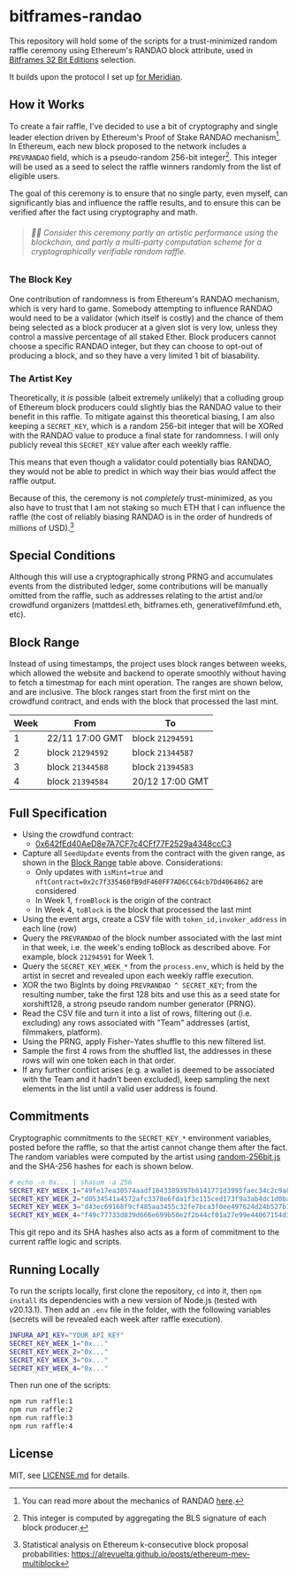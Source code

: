 # bitframes-randao

This repository will hold some of the scripts for a trust-minimized random raffle ceremony using Ethereum's RANDAO block attribute, used in [Bitframes 32 Bit Editions](https://bitframes.io/editions) selection.

It builds upon the protocol I set up [for Meridian](https://github.com/mattdesl/meridian-discord-voting).

## How it Works

To create a fair raffle, I've decided to use a bit of cryptography and single leader election driven by Ethereum's Proof of Stake RANDAO mechanism[^1]. In Ethereum, each new block proposed to the network includes a `PREVRANDAO` field, which is a pseudo-random 256-bit integer[^2]. This integer will be used as a seed to select the raffle winners randomly from the list of eligible users.

The goal of this ceremony is to ensure that no single party, even myself, can significantly bias and influence the raffle results, and to ensure this can be verified after the fact using cryptography and math.

> ###### 🎨✨ Consider this ceremony partly an artistic performance using the blockchain, and partly a multi-party computation scheme for a cryptographically verifiable random raffle.

### The Block Key

One contribution of randomness is from Ethereum's RANDAO mechanism, which is very hard to game. Somebody attempting to influence RANDAO would need to be a validator (which itself is costly) and the chance of them being selected as a block producer at a given slot is very low, unless they control a massive percentage of all staked Ether. Block producers cannot choose a specific RANDAO integer, but they can choose to opt-out of producing a block, and so they have a very limited 1 bit of biasability.

### The Artist Key

Theoretically, it _is_ possible (albeit extremely unlikely) that a colluding group of Ethereum block producers could slightly bias the RANDAO value to their benefit in this raffle. To mitigate against this theoretical biasing, I am also keeping a `SECRET_KEY`, which is a random 256-bit integer that will be XORed with the RANDAO value to produce a final state for randomness. I will only publicly reveal this `SECRET_KEY` value after each weekly raffle.

This means that even though a validator could potentially bias RANDAO, they would not be able to predict in which way their bias would affect the raffle output.

Because of this, the ceremony is not _completely_ trust-minimized, as you also have to trust that I am not staking so much ETH that I can influence the raffle (the cost of reliably biasing RANDAO is in the order of hundreds of millions of USD).[^3]

## Special Conditions

Although this will use a cryptographically strong PRNG and accumulates events from the distributed ledger, some contributions will be manually omitted from the raffle, such as addresses relating to the artist and/or crowdfund organizers (mattdesl.eth, bitframes.eth, generativefilmfund.eth, etc).

## Block Range

Instead of using timestamps, the project uses block ranges between weeks, which allowed the website and backend to operate smoothly without having to fetch a timestmap for each mint operation. The ranges are shown below, and are inclusive. The block ranges start from the first mint on the crowdfund contract, and ends with the block that processed the last mint.

| Week | From             | To               |
| ---- | ---------------- | ---------------- |
| 1    | 22/11 17:00 GMT  | block `21294591` |
| 2    | block `21294592` | block `21344587` |
| 3    | block `21344588` | block `21394583` |
| 4    | block `21394584` | 20/12 17:00 GMT  |

## Full Specification

- Using the crowdfund contract:
  - [0x642fEd40AeD8e7A7CF7c4CFf77F2529a4348ccC3](https://etherscan.io/address/0x642fEd40AeD8e7A7CF7c4CFf77F2529a4348ccC3#events)
- Capture all `SeedUpdate` events from the contract with the given range, as shown in the [Block Range](#block-range) table above. Considerations:
  - Only updates with `isMint=true` and `nftContract=0x2c7f335460fB9dF460FF7AD6CC64cb7Dd4064862` are considered
  - In Week 1, `fromBlock` is the origin of the contract
  - In Week 4, `toBlock` is the block that processed the last mint
- Using the event args, create a CSV file with `token_id,invoker_address` in each line (row)
- Query the `PREVRANDAO` of the block number associated with the last mint in that week, i.e. the week's ending toBlock as described above. For example, block `21294591` for Week 1.
- Query the `SECRET_KEY_WEEK_*` from the `process.env`, which is held by the artist in secret and revealed upon each weekly raffle execution.
- XOR the two BigInts by doing `PREVRANDAO ^ SECRET_KEY`; from the resulting number, take the first 128 bits and use this as a seed state for xorshift128, a strong pseudo random number generator (PRNG).
- Read the CSV file and turn it into a list of rows, filtering out (i.e. excluding) any rows associated with "Team" addresses (artist, filmmakers, platform).
- Using the PRNG, apply Fisher–Yates shuffle to this new filtered list.
- Sample the first 4 rows from the shuffled list, the addresses in these rows will win one token each in that order.
- If any further conflict arises (e.g. a wallet is deemed to be associated with the Team and it hadn't been excluded), keep sampling the next elements in the list until a valid user address is found.

## Commitments

Cryptographic commitments to the `SECRET_KEY_*` environment variables, posted before the raffle, so that the artist cannot change them after the fact. The random variables were computed by the artist using [random-256bit.js](./src/random-256bit.js) and the SHA-256 hashes for each is shown below.

```sh
# echo -n 0x... | shasum -a 256
SECRET_KEY_WEEK_1="49fe17ea30574aadf1643389397b8141771d3995faec34c2c9a89ad8954e6fc5"
SECRET_KEY_WEEK_2="d0534541a4572afc3378e6fda1f3c115ced173f9a3ab4dc1d0bacd021a40564b"
SECRET_KEY_WEEK_3="d43ec69168f9cf485aa3455c32fe7bca3f0ee497624d24b527b10fc9b74e4316"
SECRET_KEY_WEEK_4="f49c77733d839d666e699b50e2f2b44cf01a27e99e44067154d3d49da27b3756"
```

This git repo and its SHA hashes also acts as a form of commitment to the current raffle logic and scripts.

## Running Locally

To run the scripts locally, first clone the repository, `cd` into it, then `npm install` its dependencies with a new version of Node.js (tested with v20.13.1). Then add an `.env` file in the folder, with the following variables (secrets will be revealed each week after raffle execution).

```sh
INFURA_API_KEY="YOUR_API_KEY"
SECRET_KEY_WEEK_1="0x..."
SECRET_KEY_WEEK_2="0x..."
SECRET_KEY_WEEK_3="0x..."
SECRET_KEY_WEEK_4="0x..."
```

Then run one of the scripts:

```sh
npm run raffle:1
npm run raffle:2
npm run raffle:3
npm run raffle:4
```

## License

MIT, see [LICENSE.md](http://github.com/mattdesl/bitframes-randao/blob/master/LICENSE.md) for details.

[^1]: You can read more about the mechanics of RANDAO [here](https://eth2book.info/capella/part2/building_blocks/randomness/).
[^2]: This integer is computed by aggregating the BLS signature of each block producer.
[^3]: Statistical analysis on Ethereum k-consecutive block proposal probabilities: https://alrevuelta.github.io/posts/ethereum-mev-multiblock
